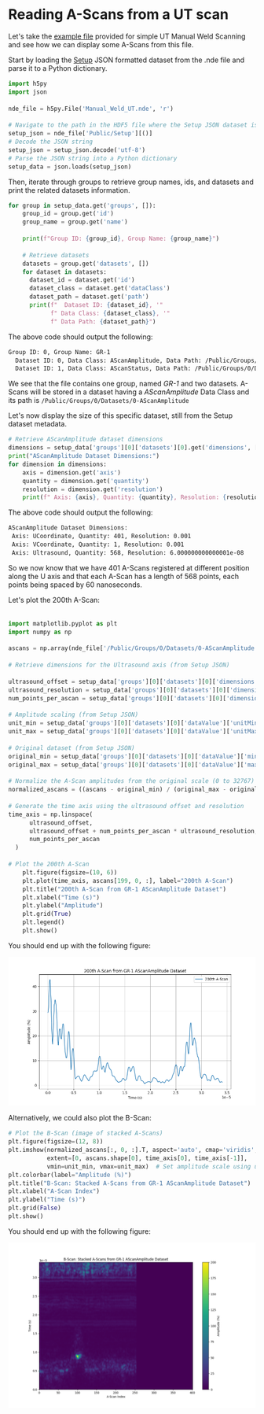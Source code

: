 # Reading A-Scans from a UT scan 

Let's take the [example file](../example-files/index.md#manual-weld-scanning-using-conventional-ultrasound) provided for simple UT Manual Weld Scanning and see how we can display some A-Scans from this file. 

Start by loading the [Setup](../../json-metadata/setup/index.md) JSON formatted dataset from the .nde file and parse it to a Python dictionary. 

``` python
import h5py
import json

nde_file = h5py.File('Manual_Weld_UT.nde', 'r')

# Navigate to the path in the HDF5 file where the Setup JSON dataset is stored
setup_json = nde_file['Public/Setup'][()]
# Decode the JSON string
setup_json = setup_json.decode('utf-8')
# Parse the JSON string into a Python dictionary
setup_data = json.loads(setup_json)
```

Then, iterate through groups to retrieve group names, ids, and datasets and print the related datasets information.  

``` python
for group in setup_data.get('groups', []):
    group_id = group.get('id')
    group_name = group.get('name')
    
    print(f"Group ID: {group_id}, Group Name: {group_name}")
    
    # Retrieve datasets
    datasets = group.get('datasets', [])
    for dataset in datasets:
      dataset_id = dataset.get('id')
      dataset_class = dataset.get('dataClass')
      dataset_path = dataset.get('path')
      print(f"  Dataset ID: {dataset_id}, '"
            f" Data Class: {dataset_class}, '"
            f" Data Path: {dataset_path}")
```

The above code should output the following: 

``` bash
Group ID: 0, Group Name: GR-1
  Dataset ID: 0, Data Class: AScanAmplitude, Data Path: /Public/Groups/0/Datasets/0-AScanAmplitude
  Dataset ID: 1, Data Class: AScanStatus, Data Path: /Public/Groups/0/Datasets/1-AScanStatus
```

We see that the file contains one group, named *GR-1* and two datasets. A-Scans will be stored in a dataset having a *AScanAmplitude* Data Class and its path is `/Public/Groups/0/Datasets/0-AScanAmplitude`

Let's now display the size of this specific dataset, still from the Setup dataset metadata.


``` python
# Retrieve AScanAmplitude dataset dimensions
dimensions = setup_data['groups'][0]['datasets'][0].get('dimensions', [])
print("AScanAmplitude Dataset Dimensions:")
for dimension in dimensions:
    axis = dimension.get('axis')
    quantity = dimension.get('quantity')
    resolution = dimension.get('resolution')
    print(f" Axis: {axis}, Quantity: {quantity}, Resolution: {resolution}")
```

The above code should output the following: 

``` bash
AScanAmplitude Dataset Dimensions:
 Axis: UCoordinate, Quantity: 401, Resolution: 0.001
 Axis: VCoordinate, Quantity: 1, Resolution: 0.001
 Axis: Ultrasound, Quantity: 568, Resolution: 6.000000000000001e-08
```

So we now know that we have 401 A-Scans registered at different position along the U axis and that each A-Scan has a length of 568 points, each points being spaced by 60 nanoseconds.  

Let's plot the 200th A-Scan: 

``` python

import matplotlib.pyplot as plt
import numpy as np

ascans = np.array(nde_file['/Public/Groups/0/Datasets/0-AScanAmplitude'])

# Retrieve dimensions for the Ultrasound axis (from Setup JSON)

ultrasound_offset = setup_data['groups'][0]['datasets'][0]['dimensions'][2]['offset']
ultrasound_resolution = setup_data['groups'][0]['datasets'][0]['dimensions'][2]['resolution']
num_points_per_ascan = setup_data['groups'][0]['datasets'][0]['dimensions'][2]['quantity']

# Amplitude scaling (from Setup JSON)
unit_min = setup_data['groups'][0]['datasets'][0]['dataValue']['unitMin']
unit_max = setup_data['groups'][0]['datasets'][0]['dataValue']['unitMax']

# Original dataset (from Setup JSON)
original_min = setup_data['groups'][0]['datasets'][0]['dataValue']['min']
original_max = setup_data['groups'][0]['datasets'][0]['dataValue']['max']

# Normalize the A-Scan amplitudes from the original scale (0 to 32767) to the new scale (0.0 to 200.0)
normalized_ascans = ((ascans - original_min) / (original_max - original_min)) * (unit_max - unit_min) + unit_min

# Generate the time axis using the ultrasound offset and resolution
time_axis = np.linspace(
      ultrasound_offset, 
      ultrasound_offset + num_points_per_ascan * ultrasound_resolution, 
      num_points_per_ascan
  )

# Plot the 200th A-Scan
    plt.figure(figsize=(10, 6))
    plt.plot(time_axis, ascans[199, 0, :], label="200th A-Scan")
    plt.title("200th A-Scan from GR-1 AScanAmplitude Dataset")
    plt.xlabel("Time (s)")
    plt.ylabel("Amplitude")
    plt.grid(True)
    plt.legend()
    plt.show()

```

You should end up with the following figure:

![ascan_ut_scan.png](../../assets/images/examples/code-samples/ascan_ut_scan.png)

Alternatively, we could also plot the B-Scan:

``` python
# Plot the B-Scan (image of stacked A-Scans)
plt.figure(figsize=(12, 8))
plt.imshow(normalized_ascans[:, 0, :].T, aspect='auto', cmap='viridis',
           extent=[0, ascans.shape[0], time_axis[0], time_axis[-1]],
           vmin=unit_min, vmax=unit_max)  # Set amplitude scale using unitMin/unitMax)
plt.colorbar(label="Amplitude (%)")
plt.title("B-Scan: Stacked A-Scans from GR-1 AScanAmplitude Dataset")
plt.xlabel("A-Scan Index")
plt.ylabel("Time (s)")
plt.grid(False)
plt.show()
```

You should end up with the following figure:

![ascan_ut_scan.png](../../assets/images/examples/code-samples/bscan_ut_scan.png)